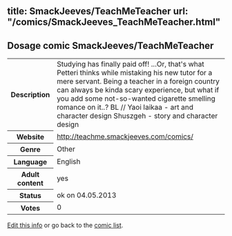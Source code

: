title: SmackJeeves/TeachMeTeacher
url: "/comics/SmackJeeves_TeachMeTeacher.html"
---
Dosage comic SmackJeeves/TeachMeTeacher
-----------------------------------------

<p id="msg"></p>
<script type="text/javascript">
if (window.location.search === '?edit_info_mail=sent_ok') {
  var elem = document.getElementById("msg");
  elem.innerHTML = 'Edited information sucessfully sent for review, which is usually done daily. Thanks!';
  elem.className = 'ok';
}
</script>
<table class="comicinfo">
<tr>
<th>Description</th><td>Studying has finally paid off! ...Or, that's what Petteri thinks while mistaking his new tutor for a mere servant. Being a teacher in a foreign country can always be kinda scary experience, but what if you add some not-so-wanted cigarette smelling romance on it..? BL // Yaoi Iaikaa - art and character design Shuszgeh - story and character design</td>
</tr>
<tr>
<th>Website</th><td><a href="http://teachme.smackjeeves.com/comics/">http://teachme.smackjeeves.com/comics/</a></td>
</tr>
<tr>
<th>Genre</th><td>Other</td>
</tr>
<tr>
<th>Language</th><td>English</td>
</tr>
<tr>
<th>Adult content</th><td>yes</td>
</tr>
<tr>
<th>Status</th><td>ok on 04.05.2013</td>
</tr>
<tr>
<th>Votes</th><td>0</td>
</tr>
</table>

[Edit this info](SmackJeeves_TeachMeTeacher_edit.html) or go back to the [comic list](../comic-index.html).
